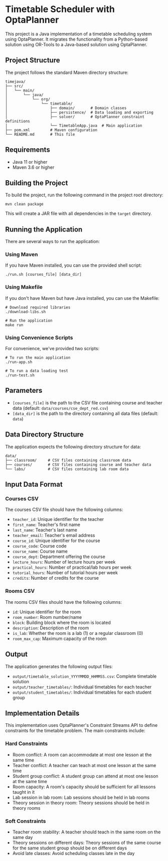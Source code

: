 # Timetable Scheduler with OptaPlanner

This project is a Java implementation of a timetable scheduling system using OptaPlanner. It migrates the functionality from a Python-based solution using OR-Tools to a Java-based solution using OptaPlanner.

## Project Structure

The project follows the standard Maven directory structure:

```
timejava/
├── src/
│   └── main/
│       └── java/
│           └── org/
│               └── timetable/
│                   ├── domain/       # Domain classes
│                   ├── persistence/  # Data loading and exporting
│                   ├── solver/       # OptaPlanner constraint definitions
│                   └── TimetableApp.java  # Main application
├── pom.xml         # Maven configuration
└── README.md       # This file
```

## Requirements

- Java 11 or higher
- Maven 3.6 or higher

## Building the Project

To build the project, run the following command in the project root directory:

```
mvn clean package
```

This will create a JAR file with all dependencies in the `target` directory.

## Running the Application

There are several ways to run the application:

### Using Maven

If you have Maven installed, you can use the provided shell script:

```
./run.sh [courses_file] [data_dir]
```

### Using Makefile

If you don't have Maven but have Java installed, you can use the Makefile:

```
# Download required libraries
./download-libs.sh

# Run the application
make run
```

### Using Convenience Scripts

For convenience, we've provided two scripts:

```
# To run the main application
./run-app.sh

# To run a data loading test
./run-test.sh
```

## Parameters

- `[courses_file]` is the path to the CSV file containing course and teacher data (default: `data/courses/cse_dept_red.csv`)
- `[data_dir]` is the path to the directory containing all data files (default: `data`)

## Data Directory Structure

The application expects the following directory structure for data:

```
data/
├── classroom/     # CSV files containing classroom data
├── courses/       # CSV files containing course and teacher data
└── labs/          # CSV files containing lab room data
```

## Input Data Format

### Courses CSV

The courses CSV file should have the following columns:
- `teacher_id`: Unique identifier for the teacher
- `first_name`: Teacher's first name
- `last_name`: Teacher's last name
- `teacher_email`: Teacher's email address
- `course_id`: Unique identifier for the course
- `course_code`: Course code
- `course_name`: Course name
- `course_dept`: Department offering the course
- `lecture_hours`: Number of lecture hours per week
- `practical_hours`: Number of practical/lab hours per week
- `tutorial_hours`: Number of tutorial hours per week
- `credits`: Number of credits for the course

### Rooms CSV

The rooms CSV files should have the following columns:
- `id`: Unique identifier for the room
- `room_number`: Room number/name
- `block`: Building block where the room is located
- `description`: Description of the room
- `is_lab`: Whether the room is a lab (1) or a regular classroom (0)
- `room_max_cap`: Maximum capacity of the room

## Output

The application generates the following output files:
- `output/timetable_solution_YYYYMMDD_HHMMSS.csv`: Complete timetable solution
- `output/teacher_timetables/`: Individual timetables for each teacher
- `output/student_timetables/`: Individual timetables for each student group

## Implementation Details

This implementation uses OptaPlanner's Constraint Streams API to define constraints for the timetable problem. The main constraints include:

### Hard Constraints
- Room conflict: A room can accommodate at most one lesson at the same time
- Teacher conflict: A teacher can teach at most one lesson at the same time
- Student group conflict: A student group can attend at most one lesson at the same time
- Room capacity: A room's capacity should be sufficient for all lessons taught in it
- Lab session in lab room: Lab sessions should be held in lab rooms
- Theory session in theory room: Theory sessions should be held in theory rooms

### Soft Constraints
- Teacher room stability: A teacher should teach in the same room on the same day
- Theory sessions on different days: Theory sessions of the same course for the same student group should be on different days
- Avoid late classes: Avoid scheduling classes late in the day 